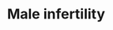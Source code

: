 ---
annotations:
- id: CL:0000019
  parent: native cell
  type: Cell Type Ontology
  value: sperm
- id: PW:0000013
  parent: disease pathway
  type: Pathway Ontology
  value: disease pathway
- id: DOID:12336
  type: Disease Ontology
  value: male infertility
authors:
- Fehrhart
- Egonw
- MaintBot
- Eweitz
citedin:
- link: PMC9130749
description: Pathway(s) of genes involved in male infertility. The list of genes is
  derived from Krausz et al.(1) and can be sorted in general (common) cell function,
  endocrine function and specific spermatogenic function.
last-edited: 2021-09-17
ndex: 776fb36d-8b6c-11eb-9e72-0ac135e8bacf
organisms:
- Homo sapiens
redirect_from:
- /index.php/Pathway:WP4673
- /instance/WP4673
- /instance/WP4673_rr119920
revision: r119920
schema-jsonld:
- '@context': https://schema.org/
  '@id': https://wikipathways.github.io/pathways/WP4673.html
  '@type': Dataset
  creator:
    '@type': Organization
    name: WikiPathways
  description: Pathway(s) of genes involved in male infertility. The list of genes
    is derived from Krausz et al.(1) and can be sorted in general (common) cell function,
    endocrine function and specific spermatogenic function.
  keywords:
  - ABCB1
  - ABLIM1
  - AGO2
  - AHR
  - AHRR
  - APOB
  - AR
  - ARNTL
  - ATM
  - Amoxicillin
  - BCL2
  - BHMT
  - BRCA2
  - BRDT
  - Butyryl-CoA
  - CAT
  - CCDC36
  - CCNA1
  - CCNK
  - CCNT1
  - CCNT2
  - CDC42BPA
  - CDK9
  - CHD2
  - CLOCK
  - CLU
  - CREBBP
  - CRISP2
  - CTCFL
  - CXXC1
  - CYP17A1
  - CYP1A1
  - CYP26B1
  - Coenzyme A
  - DAZ1
  - DAZ2
  - DAZ3
  - DAZ4
  - DAZL
  - DDX20
  - DDX4
  - DND1
  - EP300
  - EPPIN
  - EPSTI1
  - ERCC1
  - ERCC2
  - ESR1
  - ESR2
  - ETV5
  - FAS
  - FASLG
  - FOLH1
  - GNAO1
  - GPX1
  - Gentamicin
  - H2BFWT
  - HIST1H4A
  - HIST3H3
  - HLA-DRA
  - HMGA1
  - HORMAD1
  - HORMAD2
  - INSR
  - KDM3A
  - KLK2
  - LIG4
  - LRWD1
  - LTF
  - MAS1L
  - MDM2
  - MLH1
  - MLH3
  - MMP2
  - MMP9
  - MOV10L1
  - MSH4
  - MSH5
  - MSMB
  - MTHFD1
  - MTHFR
  - MTR
  - MTRR
  - NANOS1
  - NFE2L2
  - NOS1
  - NOS2
  - NOS3
  - NQO1
  - OR2W3
  - PACRG
  - PARP1
  - PEMT
  - PEX10
  - PIWIL1
  - PIWIL2
  - PIWIL3
  - PIWIL4
  - PMS2
  - POLB
  - POLG
  - PON1
  - PON2
  - PRDM9
  - PRM1
  - PRM2
  - PRM3
  - PRMT6
  - PSAT1
  - PUM2
  - RAG1
  - REC8
  - RFC1
  - RGS9
  - SEMG1
  - SEPTIN12
  - SHMT1
  - SIRPA
  - SIRPG
  - SLC16A7
  - SLC46A1
  - SOD2
  - SOD3
  - SOX5
  - SPATA17
  - SPO11
  - SRD5A2
  - STRA8
  - TAS2R38
  - TCN2
  - TEX15
  - THBS1
  - TMEM132E
  - TNF
  - TRIP13
  - TSSK4
  - TSSK6
  - UBD
  - UBE2B
  - UBR2
  - USP26
  - USP8
  - VCX
  - XPC
  - XRCC2
  - XRCC3
  - XRCC4
  - XRCC5
  - YBX2
  license: CC0
  name: Male infertility
seo: CreativeWork
title: Male infertility
wpid: WP4673
---